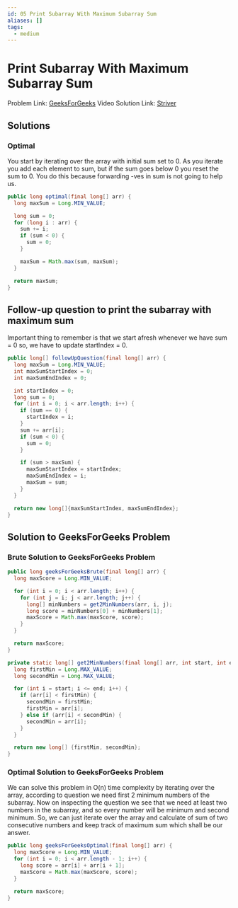 ```yaml
---
id: 05 Print Subarray With Maximum Subarray Sum
aliases: []
tags:
  - medium
---
```


# Print Subarray With Maximum Subarray Sum

Problem Link: [GeeksForGeeks](https://www.geeksforgeeks.org/problems/max-sum-in-sub-arrays0824/0)
Video Solution Link: [Striver](https://youtu.be/AHZpyENo7k4)
## Solutions
### Optimal
You start by iterating over the array with initial sum set to 0. As you iterate
you add each element to sum, but if the sum goes below 0 you reset the sum to 0.
You do this because forwarding -ves in sum is not going to help us.

```java
public long optimal(final long[] arr) {
  long maxSum = Long.MIN_VALUE;

  long sum = 0;
  for (long i : arr) {
    sum += i;
    if (sum < 0) {
      sum = 0;
    }

    maxSum = Math.max(sum, maxSum);
  }

  return maxSum;
}
```

## Follow-up question to print the subarray with maximum sum
Important thing to remember is that we start afresh whenever we have sum = 0
so, we have to update startIndex = 0.
```java
public long[] followUpQuestion(final long[] arr) {
  long maxSum = Long.MIN_VALUE;
  int maxSumStartIndex = 0;
  int maxSumEndIndex = 0;

  int startIndex = 0;
  long sum = 0;
  for (int i = 0; i < arr.length; i++) {
    if (sum == 0) {
      startIndex = i;
    }
    sum += arr[i];
    if (sum < 0) {
      sum = 0;
    }

    if (sum > maxSum) {
      maxSumStartIndex = startIndex;
      maxSumEndIndex = i;
      maxSum = sum;
    }
  }

  return new long[]{maxSumStartIndex, maxSumEndIndex};
}
```

## Solution to GeeksForGeeks Problem
### Brute Solution to GeeksForGeeks Problem
```java
public long geeksForGeeksBrute(final long[] arr) {
  long maxScore = Long.MIN_VALUE;

  for (int i = 0; i < arr.length; i++) {
    for (int j = i; j < arr.length; j++) {
      long[] minNumbers = get2MinNumbers(arr, i, j);
      long score = minNumbers[0] + minNumbers[1];
      maxScore = Math.max(maxScore, score);
    }
  }

  return maxScore;
}

private static long[] get2MinNumbers(final long[] arr, int start, int end) {
  long firstMin = Long.MAX_VALUE;
  long secondMin = Long.MAX_VALUE;

  for (int i = start; i <= end; i++) {
    if (arr[i] < firstMin) {
      secondMin = firstMin;
      firstMin = arr[i];
    } else if (arr[i] < secondMin) {
      secondMin = arr[i];
    }
  }

  return new long[] {firstMin, secondMin};
}
```

### Optimal Solution to GeeksForGeeks Problem
We can solve this problem in O(n) time complexity by iterating over 
the array, according to question we need first 2 minimum numbers of
the subarray. Now on inspecting the question we see that we need 
at least two numbers in the subarray, and so every number will be 
minimum and second minimum. So, we can just iterate over the array
and calculate of sum of two consecutive numbers and keep track of
maximum sum which shall be our answer.

```java
public long geeksForGeeksOptimal(final long[] arr) {
  long maxScore = Long.MIN_VALUE;
  for (int i = 0; i < arr.length - 1; i++) {
    long score = arr[i] + arr[i + 1];
    maxScore = Math.max(maxScore, score);
  }

  return maxScore;
}
```
